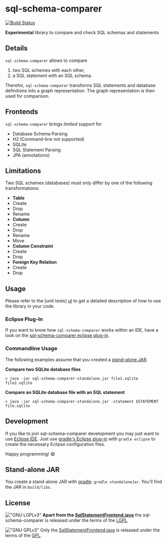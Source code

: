 # sql-schema-comparer #

[![Build Status](https://travis-ci.org/hschink/sql-schema-comparer.png?branch=master)](https://travis-ci.org/hschink/sql-schema-comparer)

**Experimental** library to compare and check SQL schemas and statements

## Details ##

`sql-schema-comparer` allows to compare

1. two SQL schemes with each other,
2. a SQL statement with an SQL schema.

Therefor, `sql-schema-comparer` transforms SQL statements and database definitions into a graph representation. The 
graph representation is then used for comparison.

## Frontends ##

`sql-schema-comparer` brings *limited* support for

- Database Schema Parsing
 - H2 (Command-line not supported)
 - SQLite
- SQL Statement Parsing
- JPA (annotations)

## Limitations ##

Two SQL schemes (databases) must only differ by one of the following transformations:

- **Table**
 - Create
 - Drop
 - Rename
- **Column**
 - Create
 - Drop
 - Rename
 - Move
- **Column Constraint**
 - Create
 - Drop
- **Foreign Key Relation**
 - Create
 - Drop

## Usage ##

Please refer to the [unit tests] [ut] to get a detailed description of how to use the library in your code.

[ut]: https://github.com/hschink/sql-schema-comparer/tree/master/test

### Eclipse Plug-In ###

If you want to know how `sql-schema-comparer` works within an IDE, have a look on the
[sql-schema-comparer eclipse plug-in][sscp].

[sscp]: https://github.com/hschink/sql-schema-comparer-eclipse-plugin

### Commandline Usage ###

The following examples assume that you created a [stand-alone JAR](#stand-alone-jar).

**Compare two SQLite database files**

`> java -jar sql-schema-comparer-standalone.jar file1.sqlite file2.sqlite`

**Compare an SQLite database file with an SQL statement**

`> java -jar sql-schema-comparer-standalone.jar -statement $STATEMENT file.sqlite`

## Development ##

If you like to join sql-schema-comparer development you may just want to use [Eclipse IDE][eclipse].
Just use [gradle's Eclipse plug-in][eclipse plug-in] with ``gradle eclipse`` to create the necessary Eclipse
configuration files.

Happy programming! :smile:

[eclipse]: [http://www.eclipse.org/]
[eclipse plug-in]: [http://www.gradle.org/docs/current/userguide/eclipse_plugin.html]

## Stand-alone JAR ##

You create a stand-alone JAR with [gradle][]: ``gradle standaloneJar``. You'll find the JAR in ``build/libs``.

[gradle]: http://www.gradle.org

## License ##

!["GNU LGPLv3"](http://www.gnu.org/graphics/lgplv3-88x31.png)
**Apart from the [SqlStatementFrontend.java](src/main/java/org/iti/sqlSchemaComparison/frontends/SqlStatementFrontend.java)**
the sql-schema-comparer is released under the terms of the [LGPL][lgpl].

!["GNU GPLv3"](http://www.gnu.org/graphics/gplv3-88x31.png)
Only the [SqlStatementFrontend.java](src/main/java/org/iti/sqlSchemaComparison/frontends/SqlStatementFrontend.java) is
released under the terms of the [GPL][gpl].

[lgpl]: http://www.gnu.org/licenses/lgpl-3.0.en.html
[gpl]: http://www.gnu.org/licenses/gpl-3.0.en.html
